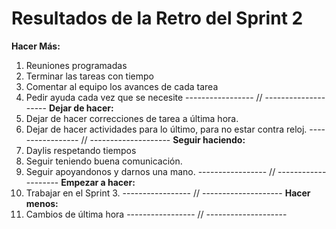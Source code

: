 # Resultados de la Retro  del Sprint 2
**Hacer Más:**
1. Reuniones programadas
2. Terminar las tareas con tiempo
3. Comentar al equipo los avances de cada tarea
4. Pedir ayuda cada vez que se necesite
----------------- // --------------------
**Dejar de hacer:**
1. Dejar de hacer correcciones de tarea a última hora.
2. Dejar de hacer actividades para lo último, para no estar contra reloj.
----------------- // --------------------
**Seguir haciendo:**
1. Daylis respetando tiempos
2. Seguir teniendo buena comunicación.
3. Seguir apoyandonos y darnos una mano.
----------------- // --------------------
**Empezar a hacer:**
1. Trabajar en el Sprint 3.
----------------- // --------------------
**Hacer menos:**
1. Cambios de última hora
----------------- // --------------------